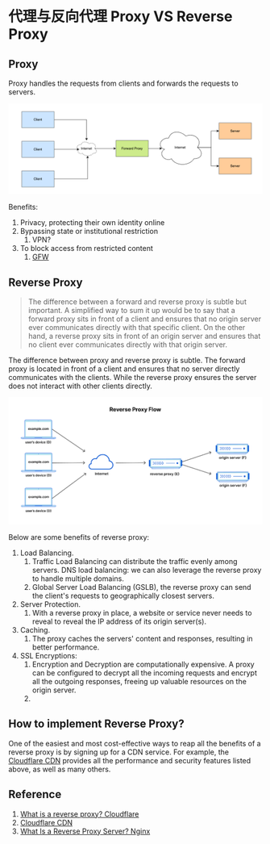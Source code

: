 

# 代理与反向代理 Proxy VS Reverse Proxy

## Proxy

Proxy handles the requests from clients and forwards the requests to servers.

![image-20240503150523576](./240503-proxy-vs-reverse-proxy.assets/image-20240503150523576.png)

Benefits:

1. Privacy, protecting their own identity online
2. Bypassing state or institutional restriction
   1. VPN?
3. To block access from restricted content
   1. [GFW](https://en.wikipedia.org/wiki/Great_Firewall)

## Reverse Proxy

> The difference between a forward and reverse proxy is subtle but important. A simplified way to sum it up would be to say that a forward proxy sits in front of a client and ensures that no origin server ever communicates directly with that specific client. On the other hand, a reverse proxy sits in front of an origin server and ensures that no client ever communicates directly with that origin server.

The difference between proxy and reverse proxy is subtle. The forward proxy is located in front of a client and ensures that no server directly communicates with the clients. While the reverse proxy ensures the server does not interact with other clients directly.

![image-20240503145539738](./240503-proxy-vs-reverse-proxy.assets/image-20240503145539738.png)

Below are some benefits of reverse proxy:

1. Load Balancing. 
   1. Traffic Load Balancing can distribute the traffic evenly among servers. DNS load balancing: we can also leverage the reverse proxy to handle multiple domains.
   2. Global Server Load Balancing (GSLB), the reverse proxy can send the client's requests to geographically closest servers.
2. Server Protection. 
   1. With a reverse proxy in place, a website or service never needs to reveal to reveal the IP address of its origin server(s).
3. Caching. 
   1. The proxy caches the servers' content and responses, resulting in better performance.
4. SSL Encryptions:
   1. Encryption and Decryption are computationally expensive. A proxy can be configured to decrypt all the incoming requests and encrypt all the outgoing responses, freeing up valuable resources on the origin server.
   2. 

## How to implement Reverse Proxy?

One of the easiest and most cost-effective ways to reap all the benefits of a reverse proxy is by signing up for a CDN service. For example, the [Cloudflare CDN](https://www.cloudflare.com/application-services/products/cdn/) provides all the performance and security features listed above, as well as many others.

## Reference

1. [What is a reverse proxy? Cloudflare](https://www.cloudflare.com/zh-cn/learning/cdn/glossary/reverse-proxy/)
2. [Cloudflare CDN](https://www.cloudflare.com/application-services/products/cdn/) 
3. [What Is a Reverse Proxy Server? Nginx](https://www.nginx.com/resources/glossary/reverse-proxy-server/)
